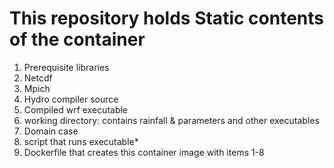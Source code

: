 # This repository holds Static contents of the container
1. Prerequisite libraries <br/>
2. Netcdf <br/>
3. Mpich <br/>
4. Hydro compiler source <br/>
5. Compiled wrf executable <br/>
6. working directory: contains rainfall & parameters and other executables <br/>
7. Domain case <br/>
8. script that runs executable* <br/>
9. Dockerfile that creates this container image with items 1-8
